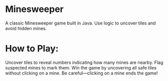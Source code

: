 # Minesweeper
A classic Minesweeper game built in Java. Use logic to uncover tiles and avoid hidden mines.

# How to Play:
Uncover tiles to reveal numbers indicating how many mines are nearby. Flag suspected mines to mark them. Win the game by uncovering all safe tiles without clicking on a mine. Be careful—clicking on a mine ends the game!
